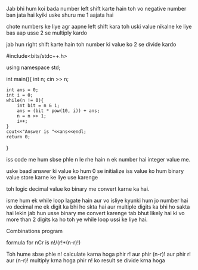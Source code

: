 Jab bhi hum koi bada number left shift karte hain toh vo negative number ban jata hai kyiki uske shuru me 1 aajata hai

chote numbers ke liye agr aapne left shift kara toh uski value nikalne ke liye bas aap usse 2 se multiply kardo

jab hun right shift karte hain toh number ki value ko 2 se divide kardo


#include<bits/stdc++.h>

using namespace std;

int main(){
    int n;
    cin >> n;

    int ans = 0;
    int i = 0;
    while(n != 0){
        int bit = n & 1;
        ans = (bit * pow(10, i)) + ans;
        n = n >> 1;
        i++;
    }
    cout<<"Answer is "<<ans<<endl;
    return 0;
}


iss code me hum sbse phle n le rhe hain n ek number hai integer value me.

uske baad answer ki value ko hum 0 se initialize iss value ko hum binary value store karne ke liye use karenge

toh logic decimal value ko binary me convert karne ka hai.

isme hum ek while loop lagate hain aur vo isliye kyunki hum jo number hai vo decimal me ek digit ka bhi ho skta hai aur multiple digits ka bhi ho sakta hai lekin jab hun usse binary me convert karenge tab bhut likely hai ki vo more than 2 digits ka ho toh ye while loop ussi ke liye hai.



Combinations program

formula for nCr is n!/(r!*(n-r)!)

Toh hume sbse phle n! calculate karna hoga phir r! aur phir (n-r)! aur phir r! aur (n-r)! multiply krna hoga phir n! ko result se divide krna hoga